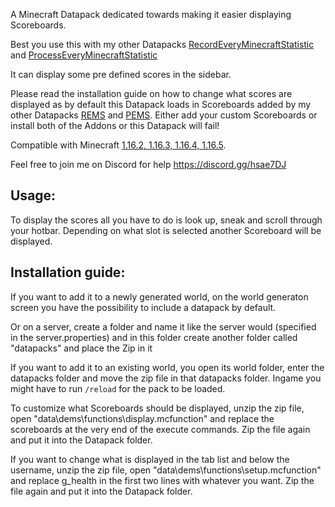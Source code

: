 A Minecraft Datapack dedicated towards making it easier displaying Scoreboards.

Best you use this with my other Datapacks [RecordEveryMinecraftStatistic](https://github.com/Wxrlds/RecordEveryMinecraftStatistic) and [ProcessEveryMinecraftStatistic](https://github.com/Wxrlds/ProcessEveryMinecraftStatistic)

It can display some pre defined scores in the sidebar.

Please read the installation guide on how to change what scores are displayed as by default this Datapack loads in Scoreboards added by my other Datapacks [REMS](https://github.com/Wxrlds/RecordEveryMinecraftStatistic) and [PEMS](https://github.com/Wxrlds/ProcessEveryMinecraftStatistic). Either add your custom Scoreboards or install both of the Addons or this Datapack will fail!

Compatible with Minecraft [1.16.2, 1.16.3, 1.16.4, 1.16.5](https://github.com/Wxrlds/DisplayEveryMinecraftStatistic/releases/tag/MC-1.16.4-V2).

Feel free to join me on Discord for help https://discord.gg/hsae7DJ

## Usage:

To display the scores all you have to do is look up, sneak and scroll through your hotbar. Depending on what slot is selected another Scoreboard will be displayed.


## Installation guide:

If you want to add it to a newly generated world, on the world generaton screen you have the possibility to include a datapack by default.

Or on a server, create a folder and name it like the server would (specified in the server.properties) and in this folder create another folder called "datapacks" and place the Zip in it

If you want to add it to an existing world, you open its world folder, enter the datapacks folder and move the zip file in that datapacks folder. Ingame you might have to run ``/reload`` for the pack to be loaded.

To customize what Scoreboards should be displayed, unzip the zip file, open "data\dems\functions\display.mcfunction" and replace the scoreboards at the very end of the execute commands. Zip the file again and put it into the Datapack folder.

If you want to change what is displayed in the tab list and below the username, unzip the zip file, open "data\dems\functions\setup.mcfunction" and replace g_health in the first two lines with whatever you want. Zip the file again and put it into the Datapack folder.